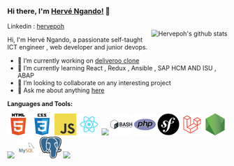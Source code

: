 
<!---
- 👋 Hi, I’m @Hervepoh
- 👀 I’m interested in devops
- 🌱 I’m currently learning Nextjs and C# Foundational with Freeodecamp + Microsoft
- 💞️ I’m looking to collaborate on ...
- 📫 How to reach me epohherve63@gmail.com

Hervepoh/Hervepoh is a ✨ special ✨ repository because its `README.md` (this file) appears on your GitHub profile.
You can click the Preview link to take a look at your changes.
--->

### Hi there, I'm [Hervé Ngando!](https://herveepoh.com) 👋

Linkedin : <a href="https://www.linkedin.com/in/hervepoh/">
  hervepoh
</a>
<br />
<img align="right" src="https://github-readme-stats.vercel.app/api?username=Hervepoh&show_icons=true&include_all_commits=true&theme=github_dark" alt="Hervepoh's github stats" />
<div>
  Hi, I'm Hervé Ngando, a passionate self-taught ICT engineer , web developer and junior devops. 

  - 🔭 I’m currently working on [deliveroo clone](https://github.com/Hervepoh/co)
  - 🌱 I’m currently learning React , Redux , Ansible , SAP HCM AND ISU , ABAP
  - 👯 I’m looking to collaborate on any interesting project
  - 💬 Ask me about anything [here](https://github.com/Hervepoh/Hervepoh/issues)

  **Languages and Tools:**  

  
  <code><img height="50" src="https://raw.githubusercontent.com/github/explore/80688e429a7d4ef2fca1e82350fe8e3517d3494d/topics/html/html.png"></code>
  <code><img height="50" src="https://raw.githubusercontent.com/github/explore/80688e429a7d4ef2fca1e82350fe8e3517d3494d/topics/css/css.png"></code>
  <code><img height="50" src="https://raw.githubusercontent.com/github/explore/80688e429a7d4ef2fca1e82350fe8e3517d3494d/topics/javascript/javascript.png"></code>
  <code><img height="50" src="https://raw.githubusercontent.com/github/explore/80688e429a7d4ef2fca1e82350fe8e3517d3494d/topics/react/react.png"></code>
  <code><img height="50" src="https://icon.icepanel.io/Technology/png-shadow-512/Next.js.png"></code>
  <code><img height="50" src="https://raw.githubusercontent.com/github/explore/80688e429a7d4ef2fca1e82350fe8e3517d3494d/topics/bash/bash.png"></code>
  <code><img height="50" src="https://raw.githubusercontent.com/github/explore/80688e429a7d4ef2fca1e82350fe8e3517d3494d/topics/php/php.png"></code>
  <code><img height="50" src="https://raw.githubusercontent.com/github/explore/56a826d05cf762b2b50ecbe7d492a839b04f3fbf/topics/symfony/symfony.png"></code>
  <code><img height="50" src="https://raw.githubusercontent.com/github/explore/56a826d05cf762b2b50ecbe7d492a839b04f3fbf/topics/laravel/laravel.png"></code>
  <code><img height="50" src="https://raw.githubusercontent.com/github/explore/80688e429a7d4ef2fca1e82350fe8e3517d3494d/topics/nodejs/nodejs.png"></code>
  <code><img height="50" src="https://upload.wikimedia.org/wikipedia/commons/thumb/3/33/Figma-logo.svg/1200px-Figma-logo.svg.png"></code>
  <code><img height="50" src="https://raw.githubusercontent.com/github/explore/80688e429a7d4ef2fca1e82350fe8e3517d3494d/topics/mysql/mysql.png"></code>
  <code><img height="50" src="https://raw.githubusercontent.com/github/explore/80688e429a7d4ef2fca1e82350fe8e3517d3494d/topics/postgresql/postgresql.png"></code>
  <code><img height="50" src="https://icon.icepanel.io/Technology/svg/Oracle.svg"></code>
</div>
